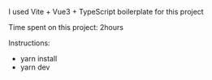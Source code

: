 I used Vite + Vue3 + TypeScript boilerplate for this project

Time spent on this project: 2hours

Instructions:
- yarn install
- yarn dev
